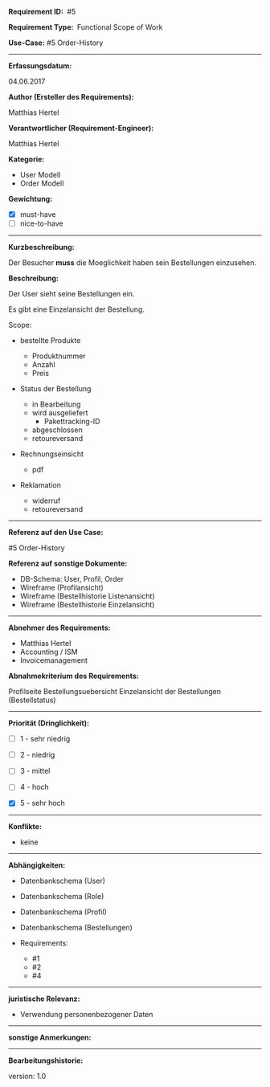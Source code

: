 **Requirement ID: ** #5

**Requirement Type: ** Functional Scope of Work

**Use-Case:** #5 Order-History

---
**Erfassungsdatum:**

04.06.2017

**Author (Ersteller des Requirements):**

Matthias Hertel

**Verantwortlicher (Requirement-Engineer):**

Matthias Hertel

**Kategorie:**

- User Modell
- Order Modell

**Gewichtung:**

- [x] must-have
- [ ] nice-to-have

---
**Kurzbeschreibung:**

Der Besucher **muss** die Moeglichkeit haben sein Bestellungen einzusehen.

**Beschreibung:**

Der User sieht seine Bestellungen ein.

Es gibt eine Einzelansicht der Bestellung.

Scope:

- bestellte Produkte
  - Produktnummer
  - Anzahl
  - Preis

- Status der Bestellung
  - in Bearbeitung
  - wird ausgeliefert
    - Pakettracking-ID
  - abgeschlossen
  - retoureversand

- Rechnungseinsicht
  - pdf

- Reklamation
  - widerruf
  - retoureversand



---
**Referenz auf den Use Case:**

#5 Order-History

**Referenz auf sonstige Dokumente:**


- DB-Schema: User, Profil, Order
- Wireframe (Profilansicht)
- Wireframe (Bestellhistorie Listenansicht)
- Wireframe (Bestellhistorie Einzelansicht)


---
**Abnehmer des Requirements:**

- Matthias Hertel
- Accounting / ISM
- Invoicemanagement

**Abnahmekriterium des Requirements:**

Profilseite
Bestellungsuebersicht
Einzelansicht der Bestellungen (Bestellstatus)


---
**Priorität (Dringlichkeit):**


 - [ ] 1 - sehr niedrig
 - [ ] 2 - niedrig
 - [ ] 3 - mittel
 - [ ] 4 - hoch
 - [x] 5 - sehr hoch


---
**Konflikte:**
- keine

---
**Abhängigkeiten:**

- Datenbankschema (User)
- Datenbankschema (Role)
- Datenbankschema (Profil)
- Datenbankschema (Bestellungen)

- Requirements:
  - #1
  - #2
  - #4


---
**juristische Relevanz:**

- Verwendung personenbezogener Daten


---
**sonstige Anmerkungen:**




---
**Bearbeitungshistorie:**

version: 1.0
